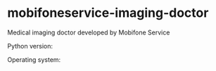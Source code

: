 # mobifoneservice-imaging-doctor
Medical imaging doctor developed by Mobifone Service

Python version: 

Operating system:

